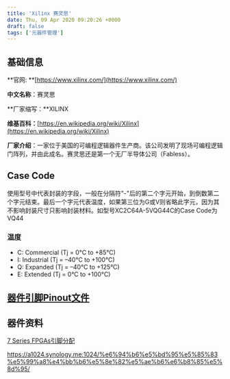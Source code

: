 ```yaml
---
title: 'Xilinx 赛灵思'
date: Thu, 09 Apr 2020 09:20:26 +0000
draft: false
tags: ['元器件管理']
---
```


**基础信息**
--------

**官网: **[https://www.xilinx.com/](https://www.xilinx.com/)

**中文名称**：赛灵思

**厂家缩写：**XILINX

**维基百科：**[https://en.wikipedia.org/wiki/Xilinx](https://en.wikipedia.org/wiki/Xilinx)

**厂家介绍**：一家位于美国的可编程逻辑器件生产商。该公司发明了现场可编程逻辑门阵列，并由此成名。赛灵思还是第一个无厂半导体公司（Fabless）。

Case Code
---------

使用型号中代表封装的字段，一般在分隔符"-"后的第二个字元开始，到倒数第二个字元结束。最后一个字元代表温度，如果第三位为G或V则省略此字元，因为其不影响封装尺寸只影响封装材料。如型号XC2C64A-5VQG44C的Case Code为VQ44

### 温度

*   C: Commercial (Tj = 0°C to +85°C)
*   I: Industrial (Tj = –40°C to +100°C)
*   Q: Expanded (Tj = –40°C to +125°C)
*   E: Extended (Tj = 0°C to +100°C)

[器件引脚Pinout文件](https://www.xilinx.com/support/package-pinout-files.html)
------------------------------------------------------------------------

器件资料
----

[7 Series FPGAs引脚分配](https://www.xilinx.com/support/documentation/user_guides/ug475_7Series_Pkg_Pinout.pdf)

https://a1024.synology.me:1024/%e6%94%b6%e5%bd%95%e5%85%83%e5%99%a8%e4%bb%b6%e5%8e%82%e5%ae%b6%e6%b8%85%e5%8d%95/